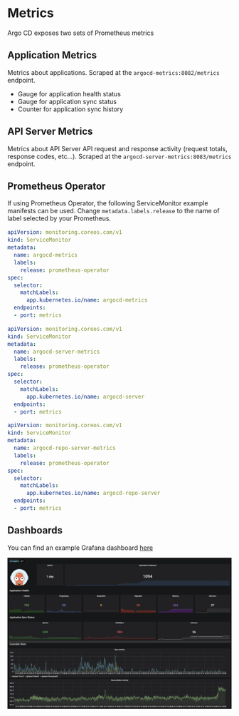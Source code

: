 # Metrics

Argo CD exposes two sets of Prometheus metrics

## Application Metrics
Metrics about applications. Scraped at the `argocd-metrics:8082/metrics` endpoint. 

* Gauge for application health status
* Gauge for application sync status
* Counter for application sync history

## API Server Metrics
Metrics about API Server API request and response activity (request totals, response codes, etc...).
Scraped at the `argocd-server-metrics:8083/metrics` endpoint.

## Prometheus Operator

If using Prometheus Operator, the following ServiceMonitor example manifests can be used.
Change `metadata.labels.release` to the name of label selected by your Prometheus.

```yaml
apiVersion: monitoring.coreos.com/v1
kind: ServiceMonitor
metadata:
  name: argocd-metrics
  labels:
    release: prometheus-operator
spec:
  selector:
    matchLabels:
      app.kubernetes.io/name: argocd-metrics
  endpoints:
  - port: metrics
```

```yaml
apiVersion: monitoring.coreos.com/v1
kind: ServiceMonitor
metadata:
  name: argocd-server-metrics
  labels:
    release: prometheus-operator
spec:
  selector:
    matchLabels:
      app.kubernetes.io/name: argocd-server
  endpoints:
  - port: metrics
```

```yaml
apiVersion: monitoring.coreos.com/v1
kind: ServiceMonitor
metadata:
  name: argocd-repo-server-metrics
  labels:
    release: prometheus-operator
spec:
  selector:
    matchLabels:
      app.kubernetes.io/name: argocd-repo-server
  endpoints:
  - port: metrics
```

## Dashboards

You can find an example Grafana dashboard [here](https://github.com/argoproj/argo-cd/blob/master/examples/dashboard.json)

![dashboard](../assets/dashboard.jpg)
